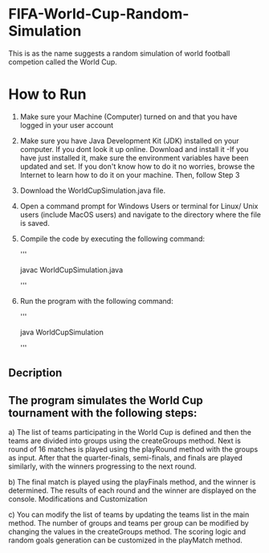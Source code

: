 # FIFA-World-Cup-Random-Simulation
This is as the name suggests a random simulation of world football competion called the World Cup. 


How to Run
==========
1) Make sure your Machine (Computer) turned on  and that you have logged in your user account

2) Make sure  you have Java Development Kit (JDK) installed on your computer. If you dont look it up online. Download and install it
      -If you have just installed it, make sure the environment variables have been updated and set. 
        If you don't know how to do it no worries, browse the Internet to learn how to do it on your machine. Then, follow Step 3

3) Download the WorldCupSimulation.java file.

4) Open a command prompt  for Windows Users or terminal for Linux/ Unix users (include MacOS users) and navigate to the directory where the file is saved.

5) Compile the code by executing the following command:

   '''
   
   javac WorldCupSimulation.java
   
   '''
   
6) Run the program with the following command:

   '''
   
   java WorldCupSimulation
   
   '''
   
   
Decription
------------------
The program simulates the World Cup tournament with the following steps:
--------------------------------------------------------------------

a) The list of teams participating in the World Cup is defined and then 
the teams are divided into groups using the createGroups method.
Next is round of 16 matches is played using the playRound method with the groups as input.
After that the quarter-finals, semi-finals, and finals are played similarly, with the winners progressing to the next round.

b) The final match is played using the playFinals method, and the winner is determined.
The results of each round and the winner are displayed on the console.
Modifications and Customization

c) You can modify the list of teams by updating the teams list in the main method.
The number of groups and teams per group can be modified by changing the values in the createGroups method.
The scoring logic and random goals generation can be customized in the playMatch method.
